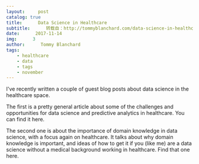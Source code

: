 ```yaml
---
layout:     post
catalog: true
title:      Data Science in Healthcare
subtitle:      转载自：http://tommyblanchard.com/data-science-in-healthcare
date:      2017-11-14
img:      3
author:      Tommy Blanchard
tags:
    - healthcare
    - data
    - tags
    - november
---
```


I've recently written a couple of guest blog posts about data science in the healthcare space.

The first is a pretty general article about some of the challenges and opportunities for data science and predictive analytics in healthcare. You can find it here.

The second one is about the importance of domain knowledge in data science, with a focus again on healthcare. It talks about why domain knowledge is important, and ideas of how to get it if you (like me) are a data science without a medical background working in healthcare. Find that one here.
